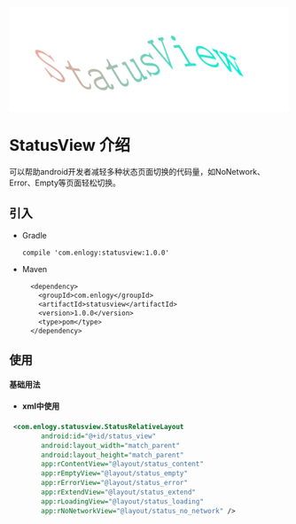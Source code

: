 <div style="display: flex;flex-direction: row;justify-content: center" width="100%">
      <img src="./img/logo.png"></img>
</div>

# StatusView 介绍
可以帮助android开发者减轻多种状态页面切换的代码量，如NoNetwork、Error、Empty等页面轻松切换。

## 引入


* Gradle 
   
   ```
   compile 'com.enlogy:statusview:1.0.0'
   ```
   
* Maven
	
	```
      <dependency>
        <groupId>com.enlogy</groupId>
        <artifactId>statusview</artifactId>
        <version>1.0.0</version>
        <type>pom</type>
      </dependency>
	
	```
      
## 使用
#### 基础用法

* #### xml中使用
```xml
 <com.enlogy.statusview.StatusRelativeLayout
        android:id="@+id/status_view"
        android:layout_width="match_parent"
        android:layout_height="match_parent"
        app:rContentView="@layout/status_content"
        app:rEmptyView="@layout/status_empty"
        app:rErrorView="@layout/status_error"
        app:rExtendView="@layout/status_extend"
        app:rLoadingView="@layout/status_loading"
        app:rNoNetworkView="@layout/status_no_network" />

```
      
      
